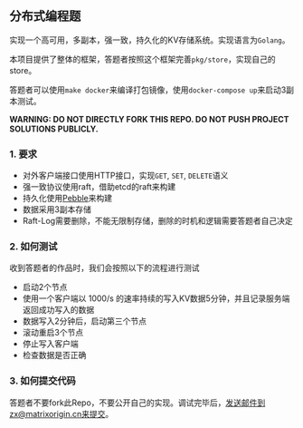 ## 分布式编程题
实现一个高可用，多副本，强一致，持久化的KV存储系统。实现语言为`Golang`。

本项目提供了整体的框架，答题者按照这个框架完善`pkg/store`，实现自己的store。

答题者可以使用`make docker`来编译打包镜像，使用`docker-compose up`来启动3副本测试。



**WARNING: DO NOT DIRECTLY FORK THIS REPO. DO NOT PUSH PROJECT SOLUTIONS PUBLICLY.**

### 1. 要求
* 对外客户端接口使用HTTP接口，实现`GET`, `SET`, `DELETE`语义
* 强一致协议使用raft，借助etcd的raft来构建
* 持久化使用[Pebble](https://github.com/cockroachdb/pebble)来构建
* 数据采用3副本存储
* Raft-Log需要删除，不能无限制存储，删除的时机和逻辑需要答题者自己决定

### 2. 如何测试
收到答题者的作品时，我们会按照以下的流程进行测试

* 启动2个节点
* 使用一个客户端以 1000/s 的速率持续的写入KV数据5分钟，并且记录服务端返回成功写入的数据
* 数据写入2分钟后，启动第三个节点
* 滚动重启3个节点
* 停止写入客户端
* 检查数据是否正确

### 3. 如何提交代码
答题者不要fork此Repo，不要公开自己的实现。调试完毕后，发送邮件到zx@matrixorigin.cn来提交。
